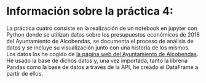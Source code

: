 # Información sobre la práctica 4:
La práctica cuatro consiste en la realización de un notebook en jupyter con Python donde se utilizan datos sobre los presupuestos económicos de 2018 del Ayuntamiento de Alcobendas, se documenta el proceso de análisis de datos y se incluye su visualización junto con una historia de los mismos.
Los datos los he cogido de [la página web del Ayuntamiento de Alcobendas](https://datos.alcobendas.org/dataset/presupuestos-2018). He usado la base de dichos datos y, una vez importada, tanto la librería Pandas como la base de datos a través de la API, he creado el DataFrame a partir de ellos.
